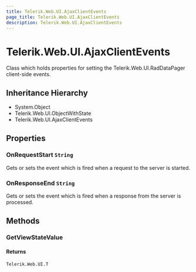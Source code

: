 ```yaml
---
title: Telerik.Web.UI.AjaxClientEvents
page_title: Telerik.Web.UI.AjaxClientEvents
description: Telerik.Web.UI.AjaxClientEvents
---
```


# Telerik.Web.UI.AjaxClientEvents

Class which holds properties for setting the Telerik.Web.UI.RadDataPager client-side events.

## Inheritance Hierarchy

* System.Object
* Telerik.Web.UI.ObjectWithState
* Telerik.Web.UI.AjaxClientEvents

## Properties

###  OnRequestStart `String`

Gets or sets the event which is fired when a request 
            to the server is started.

###  OnResponseEnd `String`

Gets or sets the event which is fired when a response 
            from the server is processed.

## Methods

###  GetViewStateValue

#### Returns

`Telerik.Web.UI.T` 

